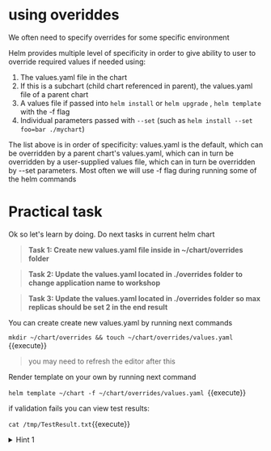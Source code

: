 # using overiddes

We often need to specify overrides for some specific environment

Helm provides multiple level of specificity in order to give ability to user to override required values if needed using:

1. The values.yaml file in the chart   
2. If this is a subchart (child chart referenced in parent), the values.yaml file of a parent chart   
3. A values file if passed into ```helm install``` or ```helm upgrade``` , ```helm template``` with the -f flag
4. Individual parameters passed with ```--set``` (such as ```helm install --set foo=bar ./mychart```)

The list above is in order of specificity: values.yaml is the default, which can be overridden by a parent chart's values.yaml, which can in turn be overridden by a user-supplied values file, which can in turn be overridden by --set parameters.
Most often we will use -f flag during running some of the helm commands

# Practical task

Ok so let's learn by doing. Do next tasks in current helm chart

>**Task 1: Create new values.yaml file inside in ~/chart/overrides folder**

>**Task 2: Update the values.yaml located in ./overrides folder to change application name to workshop**

>**Task 3: Update the values.yaml located in ./overrides folder so max replicas should be set 2 in the end result**
  
You can create create new values.yaml by running next commands 

`mkdir ~/chart/overrides && touch ~/chart/overrides/values.yaml `{{execute}}
>you may need to refresh the editor after this


Render template on your own by running next command

`helm template ~/chart -f ~/chart/overrides/values.yaml `{{execute}}

if validation fails you can view test results:

`cat /tmp/TestResult.txt`{{execute}}

<details>
  <summary>Hint 1</summary>  
    You can just copy the needed properties from values.yaml and put inside the values.yaml in /overrides/ folder.
</details>

